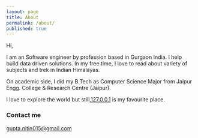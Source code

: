 ```yaml
---
layout: page
title: About
permalink: /about/
published: true
---
```


Hi,

I am an Software engineer by profession based in Gurgaon India. I help build data driven solutions. In my free time, I love to read about variety of subjects and trek in Indian Himalayas.

On academic side, I did my B.Tech as Computer Science Major from Jaipur Engg. College & Research Centre (Jaipur).

I love to explore the world but still,[127.0.0.1](https://en.wikipedia.org/wiki/Localhost) is my favourite place.


 
### Contact me

[gupta.nitin015@gmail.com](mailto:gupta.nitin015@gmail.com)
